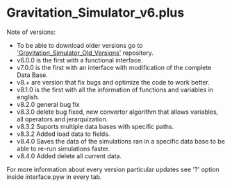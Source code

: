 # Gravitation_Simulator_v6.plus

Note of versions:
- To be able to download older versions go to ['Gravitation_Simulator_Old_Versions'](https://github.com/JAFigueroaAcero/Gravitation_Simulator_Old_Versions "Gravitation_Simulator_Old_Versions") repository.
- v6.0.0 is the first with a functional interface.
- v7.0.0 is the first with an interface with modification of the complete Data Base.
- v8.+ are version that fix bugs and optimize the code to work better.
- v8.1.0 is the first with all the information of functions and variables in english.
- v8.2.0 general bug fix
- v8.3.0 delete bug fixed, new convertor algorithm that allows variables, all operators and jerarquization.
- v8.3.2 Suports multiple data bases with specific paths.
- v8.3.2 Added load data to fields.
- v8.4.0 Saves the data of the simulations ran in a specific data base to be able to re-run simulations faster.
- v8.4.0 Added delete all current data.


For more information about every version particular updates see '?' option inside interface.pyw in every tab.
